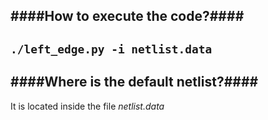 ####How to execute the code?####
---
`./left_edge.py -i netlist.data`
---
####Where is the default netlist?####
---
It is located inside the file *netlist.data*
